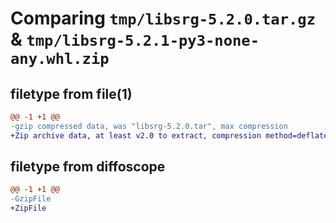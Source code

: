 # Comparing `tmp/libsrg-5.2.0.tar.gz` & `tmp/libsrg-5.2.1-py3-none-any.whl.zip`

## filetype from file(1)

```diff
@@ -1 +1 @@
-gzip compressed data, was "libsrg-5.2.0.tar", max compression
+Zip archive data, at least v2.0 to extract, compression method=deflate
```

## filetype from diffoscope

```diff
@@ -1 +1 @@
-GzipFile
+ZipFile
```

